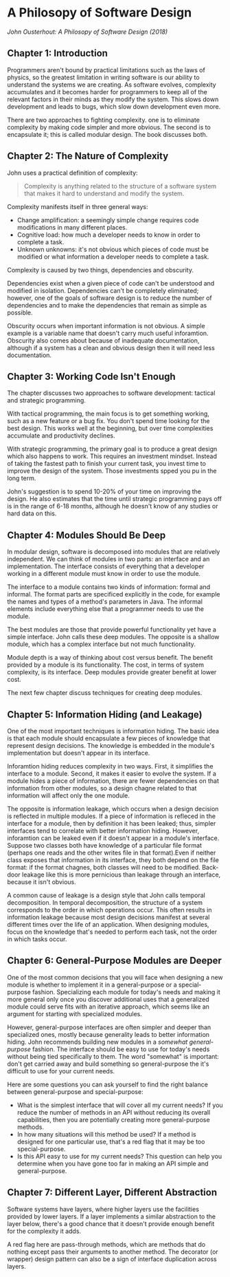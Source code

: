 # A Philosopy of Software Design

*John Ousterhout: A Philosopy of Software Design (2018)*


## Chapter 1: Introduction

Programmers aren't bound by practical limitations such as the laws of physics, so the greatest
limitation in writing software is our ability to understand the systems we are creating. As software
evolves, complexity accumulates and it becomes harder for programmers to keep all of the relevant
factors in their minds as they modify the system. This slows down development and leads to bugs,
which slow down development even more.

There are two approaches to fighting complexity. one is to eliminate complexity by making code
simpler and more obvious. The second is to encapsulate it; this is called modular design. The book
discusses both.


## Chapter 2: The Nature of Complexity

John uses a practical definition of complexity:

> Complexity is anything related to the structure of a software system that makes it hard to
> understand and modify the system.

Complexity manifests itself in three general ways:

* Change amplification: a seemingly simple change requires code modifications in many different
  places.
* Cognitive load: how much a developer needs to know in order to complete a task.
* Unknown unknowns: it's not obvious which pieces of code must be modified or what information a
  developer needs to complete a task.

Complexity is caused by two things, dependencies and obscurity.

Dependencies exist when a given piece of code can't be understood and modified in isolation.
Dependencies can't be completely eliminated; however, one of the goals of software design is to
reduce the number of dependencies and to make the dependencies that remain as simple as possible.

Obscurity occurs when important information is not obvious. A simple example is a variable name
that doesn't carry much useful inforamtion. Obscurity also comes about because of inadequate
documentation, although if a system has a clean and obvious design then it will need less
documentation.


## Chapter 3: Working Code Isn't Enough

The chapter discusses two approaches to software development: tactical and strategic programming.

With tactical programming, the main focus is to get something working, such as a new feature or a
bug fix. You don't spend time looking for the best design. This works well at the beginning, but
over time complexities accumulate and productivity declines.

With strategic programming, the primary goal is to produce a great design which also happens to
work. This requires an investment mindset. Instead of taking the fastest path to finish your current
task, you invest time to improve the design of the system. Those investments spped you pu in the
long term.

John's suggestion is to spend 10-20% of your time on improving the design. He also estimates that
the time until strategic programming pays off is in the range of 6-18 months, although he doesn't
know of any studies or hard data on this.

## Chapter 4: Modules Should Be Deep

In modular design, software is decomposed into modules that are relatively independent. We can think
of modules in two parts: an interface and an implementation. The interface consists of everything
that a developer working in a different module must know in order to use the module.

The interface to a module contains two kinds of information: formal and informal. The format parts
are specificed explicitly in the code, for example the names and types of a method's parameters in
Java. The informal elements include everything else that a programmer needs to use the module.

The best modules are those that provide powerful functionality yet have a simple interface. John
calls these deep modules. The opposite is a shallow module, which has a complex interface but not
much functionality.

Module depth is a way of thinking about cost versus benefit. The benefit provided by a module is its
functionality. The cost, in terms of system complexity, is its interface. Deep modules provide
greater benefit at lower cost.

The next few chapter discuss techniques for creating deep modules.


## Chapter 5: Information Hiding (and Leakage)

One of the most important techniques is information hiding. The basic idea is that each module
should encapsulate a few pieces of knowledge that represent design decisions. The knowledge is
embedded in the module's implementation but doesn't appear in its interface.

Inforamtion hiding reduces complexity in two ways. First, it simplifies the interface to a module.
Second, it makes it easier to evolve the system. If a module hides a piece of information, there
are fewer dependencies on that information from other modules, so a design chagne related to that
information will affect only the one module.

The opposite is information leakage, which occurs when a design decision is reflected in multiple
modules. If a piece of information is refleced in the interface for a module, then by definition it
has been leaked; thus, simpler interfaces tend to correlate with better information hiding. However,
inforamtion can be leaked even if it doesn't appear in a module's interface. Suppose two classes
both have knowledge of a particular file format (perhaps one reads and the other writes file in that
format).Even if neither class exposes that information in its interface, they both depend on the
file format: if the format chagnes, both classes will need to be modified. Back-door leakage like
this is more pernicious than leakage through an interface, because it isn't obvious.

A common cause of leakage is a design style that John calls temporal decomposition. In temporal
decomposition, the structure of a system corresponds to the order in which operations occur. This
often results in information leakage because most design decisions manifest at several different
times over the life of an application. When designing modules, focus on the knowledge that's needed
to perform each task, not the order in which tasks occur.


## Chapter 6: General-Purpose Modules are Deeper

One of the most common decisions that you will face when designing a new module is whether to
implement it in a general-purpose or a special-purpose fashion. Specializing each module for today's
needs and making it more general only once you discover additional uses that a generalized module
could serve fits with an iterative approach, which seems like an argument for starting with
specialized modules.

However, general-purpose interfaces are often simpler and deeper than specialized ones, mostly
because generality leads to better information hiding. John recommends building new modules in a
*somewhat general-purpose* fashion. The interface should be easy to use for today's needs without
being tied specifically to them. The word "somewhat" is important: don't get carried away and build
something so general-purpose the it's difficult to use for your current needs.

Here are some questions you can ask yourself to find the right balance between general-purpose and
special-purpose:

* What is the simplest interface that will cover all my current needs? If you reduce the number of
  methods in an API without reducing its overall capabilities, then you are potentially creating
  more general-purpose methods.
* In how many situations will this method be used? If a method is designed for one particular use,
  that's a red flag that it may be too special-purpose.
* Is this API easy to use for my current needs? This question can help you determine when you have
  gone too far in making an API simple and general-purpose.


## Chapter 7: Different Layer, Different Abstraction

Software systems have layers, where higher layers use the facilities provided by lower layers. If a
layer implements a similar abstraction to the layer below, there's a good chance that it doesn't
provide enough benefit for the complexity it adds.

A red flag here are pass-through methods, which are methods that do nothing except pass their
arguments to another method. The decorator (or wrapper) design pattern can also be a sign of
interface duplication across layers.
